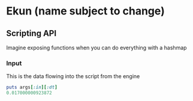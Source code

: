 # Ekun (name subject to change)

## Scripting API
Imagine exposing functions when you can do everything with a hashmap
### Input
This is the data flowing into the script from the engine
```ruby
puts args[:in][:dt]
0.017000000923872
```